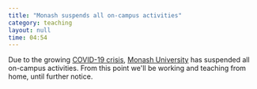 ```yaml
---
title: "Monash suspends all on-campus activities"
category: teaching
layout: null
time: 04:54
---
```

<!-- converted from blosxom format post using convert.pl dkg 22.1.2022 -->
Due to the growing 
<a href="https://www.abc.net.au/news/2020-03-22/coronavirus-lockdown-what-it-means/12079242">COVID-19 crisis</a>, 
<a href="http://monash.edu">Monash University</a> has suspended all
on-campus activities. From this point we'll be working and teaching from 
home, until further notice.
